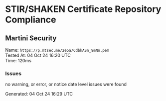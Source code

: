 # STIR/SHAKEN Certificate Repository Compliance

## Martini Security

Name: `https://p.mtsec.me/2e5a/CdbkASn_9mNn.pem`\
Tested At: 04 Oct 24 16:20 UTC\
Time: 120ms

### Issues

no warning, or error, or notice date level issues were found

Generated: 04 Oct 24 16:29 UTC